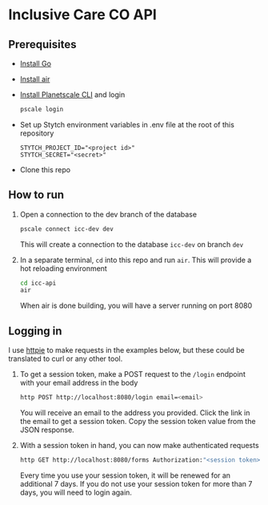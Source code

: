 # Inclusive Care CO API

## Prerequisites

- [Install Go](https://golang.org/doc/install)
- [Install air](https://github.com/cosmtrek/air#installation)
- [Install Planetscale CLI](https://docs.planetscale.com/reference/planetscale-environment-setup) and login

  ```sh
  pscale login
  ```

- Set up Stytch environment variables in .env file at the root of this repository

  ```env
  STYTCH_PROJECT_ID="<project id>"
  STYTCH_SECRET="<secret>"
  ```

- Clone this repo

## How to run

1. Open a connection to the dev branch of the database

   ```sh
   pscale connect icc-dev dev
   ```

   This will create a connection to the database `icc-dev` on branch `dev`

1. In a separate terminal, `cd` into this repo and run `air`. This will provide a hot reloading environment

   ```sh
   cd icc-api
   air
   ```

   When air is done building, you will have a server running on port 8080

## Logging in

I use [httpie](https://httpie.io/cli) to make requests in the examples below, but these could be translated to curl or any other tool.

1. To get a session token, make a POST request to the `/login` endpoint with your email address in the body

   ```sh
   http POST http://localhost:8080/login email=<email>
   ```

   You will receive an email to the address you provided. Click the link in the email to get a session token. Copy the session token value from the JSON response.

1. With a session token in hand, you can now make authenticated requests

   ```sh
   http GET http://localhost:8080/forms Authorization:"<session token>"
   ```

   Every time you use your session token, it will be renewed for an additional 7 days. If you do not use your session token for more than 7 days, you will need to login again.
